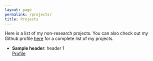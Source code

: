 ```yaml
---
layout: page
permalink: /projects/
title: Projects
---
```


Here is a list of my non-research projects. You can also check out my Github profile <a href="https://github.com/RithvinK">here</a> for a complete list of my projects.

<ul>
	<li>
		<b>Sample header</b>: header 1<br>
		<a href="https://github.com/RithvinK"><div class="color-button">Profile</div></a>
	</li><br>

</ul>